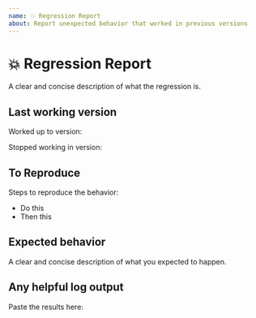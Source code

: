 ```yaml
---
name: 💥 Regression Report
about: Report unexpected behavior that worked in previous versions
---
```


# 💥 Regression Report

A clear and concise description of what the regression is.

## Last working version

Worked up to version:

Stopped working in version:

## To Reproduce

Steps to reproduce the behavior:

- Do this
- Then this

## Expected behavior

A clear and concise description of what you expected to happen.

## Any helpful log output

Paste the results here:

```bash

```
